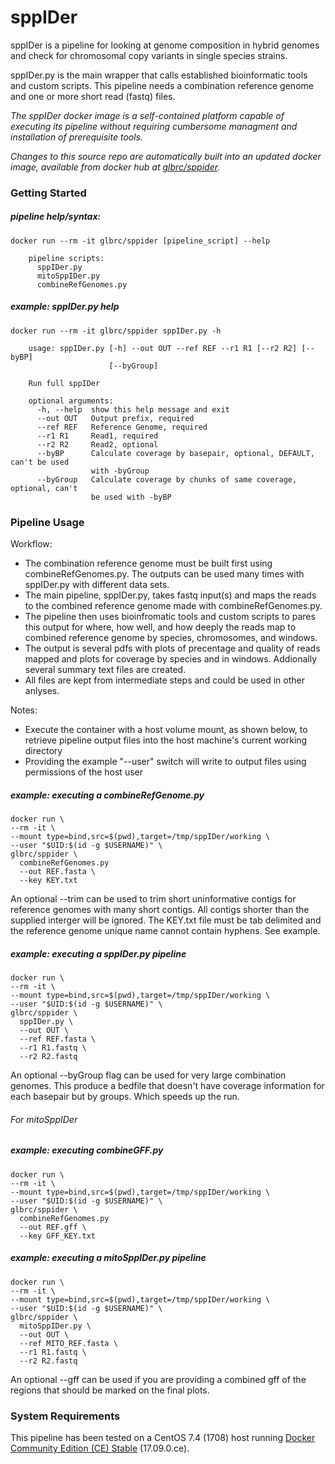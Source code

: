 # sppIDer

sppIDer is a pipeline for looking at genome composition in hybrid genomes and check for chromosomal copy variants in single species strains.  

sppIDer.py is the main wrapper that calls established bioinformatic tools and custom scripts. This pipeline needs a combination reference genome and one or more short read (fastq) files. 

_The sppIDer docker image is a self-contained platform capable of executing its pipeline without requiring cumbersome managment and installation of prerequisite tools._   

_Changes to this source repo are automatically built into an updated docker image, available from docker hub at [glbrc/sppider](https://hub.docker.com/r/glbrc/sppider/)._


### Getting Started

##### pipeline help/syntax:  
```
docker run --rm -it glbrc/sppider [pipeline_script] --help

    pipeline scripts:
      sppIDer.py
      mitoSppIDer.py
      combineRefGenomes.py
```

##### example: sppIDer.py help  
```
docker run --rm -it glbrc/sppider sppIDer.py -h

    usage: sppIDer.py [-h] --out OUT --ref REF --r1 R1 [--r2 R2] [--byBP]
                      [--byGroup]
    
    Run full sppIDer
    
    optional arguments:
      -h, --help  show this help message and exit
      --out OUT   Output prefix, required
      --ref REF   Reference Genome, required
      --r1 R1     Read1, required
      --r2 R2     Read2, optional
      --byBP      Calculate coverage by basepair, optional, DEFAULT, can't be used
                  with -byGroup
      --byGroup   Calculate coverage by chunks of same coverage, optional, can't
                  be used with -byBP
```

### Pipeline Usage

Workflow:
- The combination reference genome must be built first using combineRefGenomes.py. The outputs can be used many times with sppIDer.py with different data sets.
- The main pipeline, sppIDer.py, takes fastq input(s) and maps the reads to the combined reference genome made with combineRefGenomes.py.
- The pipeline then uses bioinfromatic tools and custom scripts to pares this output for where, how well, and how deeply the reads map to combined reference genome by species, chromosomes, and windows. 
- The output is several pdfs with plots of precentage and quality of reads mapped and plots for coverage by species and in windows. Addionally several summary text files are created.
- All files are kept from intermediate steps and could be used in other anlyses. 

Notes:  
- Execute the container with a host volume mount, as shown below, to retrieve pipeline output files into the host machine's current working directory  
- Providing the example "--user" switch will write to output files using permissions of the host user  


##### example: executing a combineRefGenome.py  
```
docker run \
--rm -it \
--mount type=bind,src=$(pwd),target=/tmp/sppIDer/working \
--user "$UID:$(id -g $USERNAME)" \
glbrc/sppider \
  combineRefGenomes.py
  --out REF.fasta \ 
  --key KEY.txt
```
An optional --trim can be used to trim short uninformative contigs for reference genomes with many short contigs. All contigs shorter than the supplied interger will be ignored.
The KEY.txt file must be tab delimited and the reference genome unique name cannot contain hyphens. See example.

##### example: executing a sppIDer.py pipeline  
```
docker run \
--rm -it \
--mount type=bind,src=$(pwd),target=/tmp/sppIDer/working \
--user "$UID:$(id -g $USERNAME)" \
glbrc/sppider \
  sppIDer.py \
  --out OUT \
  --ref REF.fasta \
  --r1 R1.fastq \
  --r2 R2.fastq
```
An optional --byGroup flag can be used for very large combination genomes. This produce a bedfile that doesn't have coverage information for each basepair but by groups. Which speeds up the run.

###### For mitoSppIDer
##### example: executing combineGFF.py  
```
docker run \
--rm -it \
--mount type=bind,src=$(pwd),target=/tmp/sppIDer/working \
--user "$UID:$(id -g $USERNAME)" \
glbrc/sppider \
  combineRefGenomes.py
  --out REF.gff \ 
  --key GFF_KEY.txt
```

##### example: executing a mitoSppIDer.py pipeline  
```
docker run \
--rm -it \
--mount type=bind,src=$(pwd),target=/tmp/sppIDer/working \
--user "$UID:$(id -g $USERNAME)" \
glbrc/sppider \
  mitoSppIDer.py \
  --out OUT \
  --ref MITO_REF.fasta \
  --r1 R1.fastq \
  --r2 R2.fastq
```
An optional --gff can be used if you are providing a combined gff of the regions that should be marked on the final plots.


### System Requirements 

This pipeline has been tested on a CentOS 7.4 (1708) host running [Docker Community Edition (CE) Stable](https://docs.docker.com/engine/installation/) (17.09.0.ce).

